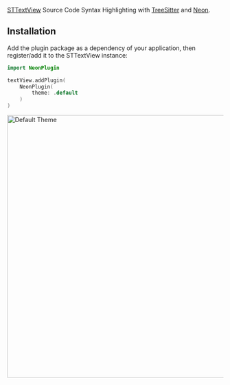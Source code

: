 [STTextView](https://github.com/krzyzanowskim/STTextView) Source Code Syntax Highlighting with [TreeSitter](https://tree-sitter.github.io/tree-sitter/) and [Neon](https://github.com/ChimeHQ/Neon).

## Installation

Add the plugin package as a dependency of your application, then register/add it to the STTextView instance:

```swift
import NeonPlugin

textView.addPlugin(
    NeonPlugin(
        theme: .default
    )
)
```

<img width="612" alt="Default Theme" src="https://github.com/krzyzanowskim/STTextView-Plugin-Neon/assets/758033/03c35889-da7f-48c1-8982-77430eb69a20">


